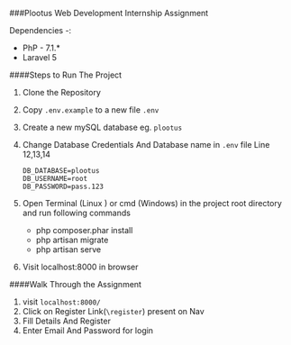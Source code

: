 ###Plootus Web Development Internship Assignment

Dependencies -: 
* PhP - 7.1.*
* Laravel 5

####Steps to Run The Project
1. Clone the Repository
2. Copy `.env.example` to  a new file `.env `
3. Create a new mySQL database eg. `plootus`
3. Change Database Credentials And Database name in `.env` file  Line 12,13,14
    ```
    DB_DATABASE=plootus
    DB_USERNAME=root
    DB_PASSWORD=pass.123
    ```
4. Open Terminal (Linux ) or cmd (Windows) in the project root directory and run following commands
    * php composer.phar install
    * php artisan migrate
    * php artisan serve
    
5. Visit localhost:8000 in browser    

####Walk Through the Assignment

1. visit `localhost:8000/` 
2. Click on Register Link(`\register`) present on Nav 
3. Fill Details And Register 
4. Enter Email And Password for login

